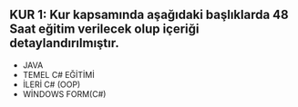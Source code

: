 ## KUR 1: Kur kapsamında aşağıdaki başlıklarda 48 Saat eğitim verilecek olup içeriği detaylandırılmıştır.

* JAVA
* TEMEL C# EĞİTİMİ
* İLERİ C# (OOP)
* WİNDOWS FORM(C#)
